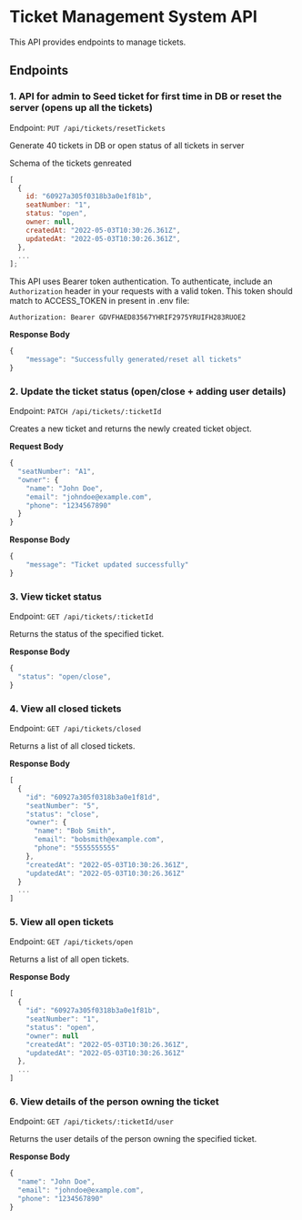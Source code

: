 # Ticket Management System API

This API provides endpoints to manage tickets.

## Endpoints

### 1. API for admin to Seed ticket for first time in DB or reset the server (opens up all the tickets)

Endpoint: `PUT /api/tickets/resetTickets`

Generate 40 tickets in DB or open status of all tickets in server

Schema of the tickets genreated

```javascript
[
  {
    id: "60927a305f0318b3a0e1f81b",
    seatNumber: "1",
    status: "open",
    owner: null,
    createdAt: "2022-05-03T10:30:26.361Z",
    updatedAt: "2022-05-03T10:30:26.361Z",
  },
  ...
];
```

This API uses Bearer token authentication. To authenticate, include an `Authorization` header in your requests with a valid token. This token should match to ACCESS_TOKEN in present in .env file:

```http
Authorization: Bearer GDVFHAED83567YHRIF2975YRUIFH283RUOE2
```

**Response Body**

```javascript
{
    "message": "Successfully generated/reset all tickets"
}
```

### 2. Update the ticket status (open/close + adding user details)

Endpoint: `PATCH /api/tickets/:ticketId`

Creates a new ticket and returns the newly created ticket object.

**Request Body**

```javascript
{
  "seatNumber": "A1",
  "owner": {
    "name": "John Doe",
    "email": "johndoe@example.com",
    "phone": "1234567890"
  }
}
```

**Response Body**

```javascript
{
    "message": "Ticket updated successfully"
}
```

### 3. View ticket status

Endpoint: `GET /api/tickets/:ticketId`

Returns the status of the specified ticket.

**Response Body**

```javascript
{
  "status": "open/close",
}
```

### 4. View all closed tickets

Endpoint: `GET /api/tickets/closed`

Returns a list of all closed tickets.

**Response Body**

```javascript
[
  {
    "id": "60927a305f0318b3a0e1f81d",
    "seatNumber": "5",
    "status": "close",
    "owner": {
      "name": "Bob Smith",
      "email": "bobsmith@example.com",
      "phone": "5555555555"
    },
    "createdAt": "2022-05-03T10:30:26.361Z",
    "updatedAt": "2022-05-03T10:30:26.361Z"
  }
  ...
]
```

### 5. View all open tickets

Endpoint: `GET /api/tickets/open`

Returns a list of all open tickets.

**Response Body**

```javascript
[
  {
    "id": "60927a305f0318b3a0e1f81b",
    "seatNumber": "1",
    "status": "open",
    "owner": null
    "createdAt": "2022-05-03T10:30:26.361Z",
    "updatedAt": "2022-05-03T10:30:26.361Z"
  },
  ...
]
```

### 6. View details of the person owning the ticket

Endpoint: `GET /api/tickets/:ticketId/user`

Returns the user details of the person owning the specified ticket.

**Response Body**

```javascript
{
  "name": "John Doe",
  "email": "johndoe@example.com",
  "phone": "1234567890"
}
```
